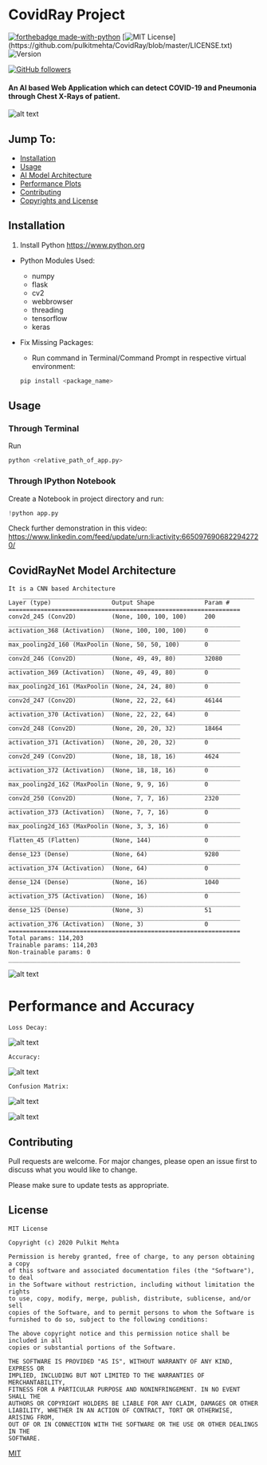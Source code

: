 # CovidRay Project

[![forthebadge made-with-python](http://ForTheBadge.com/images/badges/made-with-python.svg)](https://www.python.org/)  [![MIT License](https://img.shields.io/apm/l/atomic-design-ui.svg?)](https://github.com/pulkitmehta/CovidRay/blob/master/LICENSE.txt)  ![Version](https://badge.fury.io/gh/tterb%2FHyde.svg)  

[![GitHub followers](https://img.shields.io/github/followers/tterb.svg?style=social&label=Follow)](https://github.com//pulkitmehta)  

#### An AI based Web Application which can detect COVID-19 and Pneumonia through Chest X-Rays of patient.
    


![alt text](demon.png)


## Jump To:
- [Installation](#Installation)
- [Usage](#Usage)
- [AI Model Architecture](#CovidRayNet-Model-Architecture)
- [Performance Plots](#Performance-and-Accuracy)
- [Contributing](#Contributing)
- [Copyrights and License](#License)

## Installation

1. Install Python https://www.python.org
- Python Modules Used:
    - numpy
    - flask
    - cv2
    - webbrowser
    - threading
    - tensorflow
    - keras
- Fix Missing Packages:
    - Run command in Terminal/Command Prompt in respective virtual environment: 
    
    ```bash
    pip install <package_name>
    ```

## Usage
### Through Terminal
  Run 
```bash
python <relative_path_of_app.py>
```
### Through IPython Notebook
  Create a Notebook in project directory and run:

```python
!python app.py
```
Check further demonstration in this video: https://www.linkedin.com/feed/update/urn:li:activity:6650976906822942720/




## CovidRayNet Model Architecture
    It is a CNN based Architecture
        _________________________________________________________________
    Layer (type)                 Output Shape              Param #   
    =================================================================
    conv2d_245 (Conv2D)          (None, 100, 100, 100)     200       
    _________________________________________________________________
    activation_368 (Activation)  (None, 100, 100, 100)     0         
    _________________________________________________________________
    max_pooling2d_160 (MaxPoolin (None, 50, 50, 100)       0         
    _________________________________________________________________
    conv2d_246 (Conv2D)          (None, 49, 49, 80)        32080     
    _________________________________________________________________
    activation_369 (Activation)  (None, 49, 49, 80)        0         
    _________________________________________________________________
    max_pooling2d_161 (MaxPoolin (None, 24, 24, 80)        0         
    _________________________________________________________________
    conv2d_247 (Conv2D)          (None, 22, 22, 64)        46144     
    _________________________________________________________________
    activation_370 (Activation)  (None, 22, 22, 64)        0         
    _________________________________________________________________
    conv2d_248 (Conv2D)          (None, 20, 20, 32)        18464     
    _________________________________________________________________
    activation_371 (Activation)  (None, 20, 20, 32)        0         
    _________________________________________________________________
    conv2d_249 (Conv2D)          (None, 18, 18, 16)        4624      
    _________________________________________________________________
    activation_372 (Activation)  (None, 18, 18, 16)        0         
    _________________________________________________________________
    max_pooling2d_162 (MaxPoolin (None, 9, 9, 16)          0         
    _________________________________________________________________
    conv2d_250 (Conv2D)          (None, 7, 7, 16)          2320      
    _________________________________________________________________
    activation_373 (Activation)  (None, 7, 7, 16)          0         
    _________________________________________________________________
    max_pooling2d_163 (MaxPoolin (None, 3, 3, 16)          0         
    _________________________________________________________________
    flatten_45 (Flatten)         (None, 144)               0         
    _________________________________________________________________
    dense_123 (Dense)            (None, 64)                9280      
    _________________________________________________________________
    activation_374 (Activation)  (None, 64)                0         
    _________________________________________________________________
    dense_124 (Dense)            (None, 16)                1040      
    _________________________________________________________________
    activation_375 (Activation)  (None, 16)                0         
    _________________________________________________________________
    dense_125 (Dense)            (None, 3)                 51        
    _________________________________________________________________
    activation_376 (Activation)  (None, 3)                 0         
    =================================================================
    Total params: 114,203
    Trainable params: 114,203
    Non-trainable params: 0
    _________________________________________________________________
    
    
![alt text](model_plot_vertical.png)




# Performance and Accuracy

    Loss Decay:
![alt text](plots/lossDecay.png)

    Accuracy:
![alt text](plots/Accuracy.png)

    Confusion Matrix:
![alt text](plots/ConfusionMatrix.png)


![alt text](plots/prcrecall.png)



## Contributing
Pull requests are welcome. For major changes, please open an issue first to discuss what you would like to change.

Please make sure to update tests as appropriate.





## License

    MIT License

    Copyright (c) 2020 Pulkit Mehta

    Permission is hereby granted, free of charge, to any person obtaining a copy
    of this software and associated documentation files (the "Software"), to deal
    in the Software without restriction, including without limitation the rights
    to use, copy, modify, merge, publish, distribute, sublicense, and/or sell
    copies of the Software, and to permit persons to whom the Software is
    furnished to do so, subject to the following conditions:

    The above copyright notice and this permission notice shall be included in all
    copies or substantial portions of the Software.

    THE SOFTWARE IS PROVIDED "AS IS", WITHOUT WARRANTY OF ANY KIND, EXPRESS OR
    IMPLIED, INCLUDING BUT NOT LIMITED TO THE WARRANTIES OF MERCHANTABILITY,
    FITNESS FOR A PARTICULAR PURPOSE AND NONINFRINGEMENT. IN NO EVENT SHALL THE
    AUTHORS OR COPYRIGHT HOLDERS BE LIABLE FOR ANY CLAIM, DAMAGES OR OTHER
    LIABILITY, WHETHER IN AN ACTION OF CONTRACT, TORT OR OTHERWISE, ARISING FROM,
    OUT OF OR IN CONNECTION WITH THE SOFTWARE OR THE USE OR OTHER DEALINGS IN THE
    SOFTWARE.


   [MIT](https://choosealicense.com/licenses/mit/)



